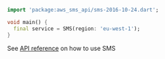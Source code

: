 ```dart
import 'package:aws_sms_api/sms-2016-10-24.dart';

void main() {
  final service = SMS(region: 'eu-west-1');
}
```

See [API reference](https://pub.dev/documentation/aws_sms_api/latest/sms-2016-10-24/SMS-class.html) on how to use SMS
